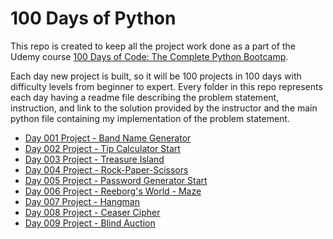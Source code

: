 # 100 Days of Python

This repo is created to keep all the project work done as a part of the Udemy course [100 Days of Code: The Complete Python Bootcamp](https://www.udemy.com/course/100-days-of-code/learn/lecture/18085749#overview).  

Each day new project is built, so it will be 100 projects in 100 days with difficulty levels from beginner to expert. Every folder in this repo represents each day having a readme file describing the problem statement, instruction, and link to the solution provided by the instructor and the main python file containing my implementation of the problem statement.

- [Day 001 Project - Band Name Generator](https://github.com/ashutosh-vaidya/100-Days-of-Python/tree/main/Day%20001%20Project-%20Band%20Name%20Generator)
- [Day 002 Project - Tip Calculator Start](https://github.com/ashutosh-vaidya/100-Days-of-Python/tree/main/Day%20002%20Project-%20Tip%20Calculator%20Start)
- [Day 003 Project - Treasure Island](https://github.com/ashutosh-vaidya/100-Days-of-Python/tree/main/Day%20003%20Project-%20Treasure%20Island)
- [Day 004 Project - Rock-Paper-Scissors](https://github.com/ashutosh-vaidya/100-Days-of-Python/tree/main/Day%20004%20Project%20-%20Rock-Paper-Scissors)
- [Day 005 Project - Password Generator Start](https://github.com/ashutosh-vaidya/100-Days-of-Python/tree/main/Day%20005%20Project%20-%20Password%20Generator%20Start)
- [Day 006 Project - Reeborg's World - Maze](https://github.com/ashutosh-vaidya/100-Days-of-Python/tree/main/Day%20006%20Project%20-%20Reeborg's%20World%20-%20Maze)
- [Day 007 Project - Hangman](https://github.com/ashutosh-vaidya/100-Days-of-Python/tree/main/Day%20007%20Project%20-%20Hangman)
- [Day 008 Project - Ceaser Cipher](https://github.com/ashutosh-vaidya/100-Days-of-Python/tree/main/Day%20008%20Project%20-%20Ceaser%20Cipher)
- [Day 009 Project - Blind Auction](https://github.com/ashutosh-vaidya/100-Days-of-Python/tree/main/Day%20009%20Project%20-%20Blind%20Auction)
